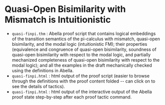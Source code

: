 # Quasi-Open Bisimilarity with Mismatch is Intuitionistic
 
* `quasi-finpi.thm` : Abella proof script that contains logical embeddings of the transition semantics of the pi-calculus with mismatch, quasi-open bisimilarity, and the modal logic (intuitionistic FM); their properties (equivalence and congruence of quasi-open bisimilarity, soundness of quasi-open bisimilarity with respect to the modal logic, and partially mechanized completeness of quasi-open bisimilarity with respect to the modal logic); and all the examples in the draft mechanically checked using the definitions in Abella.
* `quasi-finpi.html` : html output of the proof script (easier to browse through the definitions with the proof content folded -- can click on to see the details of tactics).
* `quasi-finpi.html` : html output of the interactive output of the Abella proof state step-by-step after each proof tactic command.
